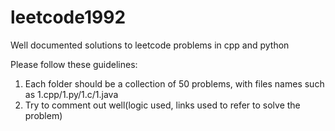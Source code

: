 # leetcode1992
Well documented solutions to leetcode problems in cpp and python

Please follow these guidelines:
1. Each folder should be a collection of 50 problems, with files names such as 1.cpp/1.py/1.c/1.java 
2. Try to comment out well(logic used, links used to refer to solve the problem)<br/>
